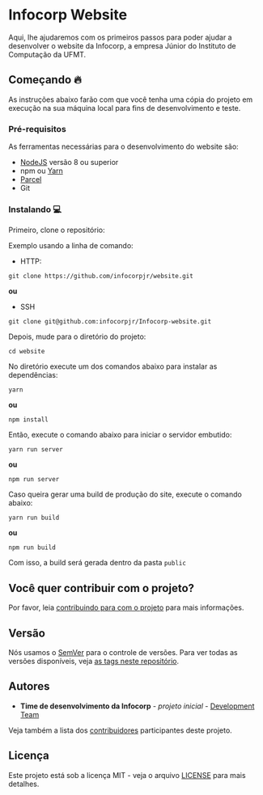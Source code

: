 # Infocorp Website

Aqui, lhe ajudaremos com os primeiros passos para poder ajudar a desenvolver o website da Infocorp, a empresa Júnior do Instituto de Computação da UFMT.

## Começando 🔥

As instruções abaixo farão com que você tenha uma cópia do projeto em execução na sua máquina local para fins de desenvolvimento e teste.

### Pré-requisitos

As ferramentas necessárias para o desenvolvimento do website são:

* [NodeJS](https://nodejs.org/en/) versão 8 ou superior
* npm ou [Yarn](https://yarnpkg.com/lang/en/docs/install/#debian-stable)
* [Parcel](https://parceljs.org/getting_started.html)
* Git

### Instalando :computer:

Primeiro, clone o repositório:

Exemplo usando a linha de comando:

* HTTP:
```
git clone https://github.com/infocorpjr/website.git
```
**ou**

* SSH
```
git clone git@github.com:infocorpjr/Infocorp-website.git
```

Depois, mude para o diretório do projeto:
```
cd website
```

No diretório execute um dos comandos abaixo para instalar as dependências:
```
yarn
```
**ou**
```
npm install
```

Então, execute o comando abaixo para iniciar o servidor embutido:
```
yarn run server
```
**ou**
```
npm run server
```

Caso queira gerar uma build de produção do site, execute o comando abaixo:
```
yarn run build
```
**ou**
```
npm run build
```
Com isso, a build será gerada dentro da pasta `public`

## Você quer contribuir com o projeto?

Por favor, leia [contribuindo para com o projeto](CONTRIBUTING.md) para mais informações.

## Versão

Nós usamos o [SemVer](http://semver.org/) para o controle de versões. Para ver todas as versões disponíveis, veja [as tags neste repositório](https://github.com/infocorpjr/Infocorp-website/tags).

## Autores

* **Time de desenvolvimento da Infocorp** - *projeto inicial* - [Development Team](https://dev.infocorpjr.com/)

Veja também a lista dos [contribuidores](https://github.com/infocorpjr/Infocorp-website/graphs/contributors) participantes deste projeto.

## Licença

Este projeto está sob a licença MIT - veja o arquivo [LICENSE](LICENSE) para mais detalhes. 
